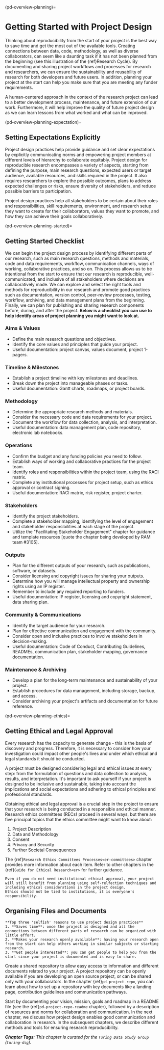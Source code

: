 (pd-overview-planning)=
# Getting Started with Project Design

Thinking about reproducibility from the start of your project is the best way to save time and get the most out of the available tools. 
Creating connections between data, code, methodology, as well as diverse collaborators, can seem like a daunting task if it has not been planned from the beginning (see this illustration of the {ref}Research Cycle<research-cycle>). 
By documenting and sharing project workflows and processes for research and researchers, we can ensure the sustainability and reusability of research for both developers and future users. 
In addition, planning your project at the start can help you make sure that you are meeting any funder requirements.

A human-centered approach in the context of the research project can lead to a better development process, maintenance, and future extension of our work. Furthermore, it will help improve the quality of future project design as we can learn lessons from what worked and what can be improved.

(pd-overview-planning-expectation)=
## Setting Expectations Explicitly

Project design practices help provide guidance and set clear expectations by explicitly communicating norms and empowering project members at different levels of hierarchy to collaborate equitably. 
Project design for reproducible research encompasses a variety of aspects, starting from defining the purpose, main research questions, expected users or target audience, available resources, and skills required in the project. 
It also requires researchers to explore the possible outcomes, plans to address expected challenges or risks, ensure diversity of stakeholders, and reduce possible barriers to participation.

Project design practices help all stakeholders to be certain about their roles and responsibilities, skill requirements, environment, and research setup they want to create for their collaborators, values they want to promote, and how they can achieve their goals collaboratively.

(pd-overview-planning-started)=
## Getting Started Checklist 

We can begin the project design process by identifying different parts of our research, such as main research questions, methods and materials, code and data requirements, workflow, communication channels, ways of working, collaborative practices, and so on. This process allows us to be intentional from the start to ensure that our research is reproducible, well-communicated, and inclusive of all stakeholders where decisions are collaboratively made. We can explore and select the right tools and methods for reproducibility in our research and promote good practices such as documentation, version control, peer-review processes, testing, workflow, archiving, and data management plans from the beginning. Finally, we can plan for publishing and sharing research components before, during, and after the project. **Below is a checklist you can use to help identify areas of project planning you might want to look at.**

### Aims & Values 
* Define the main research questions and objectives.
* Identify the core values and principles that guide your project.
* Useful documentation: project canvas, values document, project 1-pagers.

### Timeline & Milestones 
* Establish a project timeline with key milestones and deadlines.
* Break down the project into manageable phases or tasks.
* Useful documentation: Gantt charts, roadmaps, or project boards.

### Methodology
* Determine the appropriate research methods and materials.
* Consider the necessary code and data requirements for your project.
* Document the workflow for data collection, analysis, and interpretation.
* Useful documentation: data management plan, code repository, electronic lab notebooks.

### Operations 
* Confirm the budget and any funding policies you need to follow.
* Establish ways of working and collaborative practices for the project team.
* Identify roles and responsibilities within the project team, using the RACI matrix.
* Complete any institutional processes for project setup, such as ethics approval or contract signing.
* Useful documentation: RACI matrix, risk register, project charter.

### Stakeholders
* Identify the project stakeholders.
* Complete a stakeholder mapping, identifying the level of engagement and stakeholder responsibilities at each stage of the project.
* Utilize the "Facilitating Stakeholder Engagement" chapter for guidance and template resources [quote the chapter being developed by RAM team #3105].

### Outputs 
* Plan for the different outputs of your research, such as publications, software, or datasets.
* Consider licensing and copyright issues for sharing your outputs.
* Determine how you will manage intellectual property and ownership rights using an IP register.
* Remember to include any required reporting to funders.
* Useful documentation: IP register, licensing and copyright statement, data sharing plan.

### Community & Communications 
* Identify the target audience for your research.
* Plan for effective communication and engagement with the community.
* Consider open and inclusive practices to involve stakeholders in decision-making.
* Useful documentation: Code of Conduct, Contributing Guidelines, READMEs, communication plan, stakeholder mapping, governance documentation.

### Maintenance & Archiving 
* Develop a plan for the long-term maintenance and sustainability of your project.
* Establish procedures for data management, including storage, backup, and access.
* Consider archiving your project's artifacts and documentation for future reference.

(pd-overview-planning-ethics)=
## Getting Ethical and Legal Approval

Every research has the capacity to generate change - this is the basis of discovery and progress. Therefore, it is necessary to consider how your investigation could impact other people's lives and under which ethical and legal standards it should be conducted.

A project must be designed considering legal and ethical issues at every step: from the formulation of questions and data collection to analysis, results, and interpretation. It's important to ask yourself if your project is designed to be inclusive and sustainable, taking into account the implications and social expectations and adhering to ethical principles and professional standards.

Obtaining ethical and legal approval is a crucial step in the project to ensure that your research is being conducted in a responsible and ethical manner. Research ethics committees (RECs) proceed in several ways, but there are five principal topics that the ethics committee might want to know about:

1. Project Description
2. Data and Methodology
3. Consent
4. Privacy and Security
5. Further Societal Consequences

The {ref}`Research Ethics Committees Processes<er-committees>` chapter provides more information about each item. Refer to other chapters in the {ref}`Guide for Ethical Research<er>` for further guidance.

```{warning}
Even if you do not need institutional ethical approval, your project will still benefit from planning using self-relfection techniques and including ethical considerations in the project design. 
Ethics should not be tied to institutions, it is everyone's responsibility. 
```

## Organising Files and Documents

```{note}
**Top three 'selfish' reasons to use project design practices**
1. **Saves time**: once the project is designed and all the connections between different parts of research can be organized with little effort.
2. **Makes your research openly available**: having your research open from the start can help others working in similar subjects or starting research.
3. **Get people interested**: you can get people to help you from the start since your project is documented and is easy to share.
```

Create a shared repository to allow easy access to information and different documents related to your project.
A project repository can be openly available if you are developing an open source project, or can be shared only with your collaborators.
In the chapter {ref}`pd-project-repo`, you can learn about how to set up a repository with key documents like a landing page, contribution guidelines and communication pathways.

Start by documenting your vision, mission, goals and roadmap in a README file (see the {ref}`pd-project-repo-readme` chapter), followed by a description of resources and norms for collaboration and communication.
In the next chapter, we discuss how project design enables good communication and collaboration in research.
In the subsequent chapters, we describe different methods and tools for ensuring research reproducibility.

***Chapter Tags**: This chapter is curated for the `Turing Data Study Group` (`turing-dsg`).*
